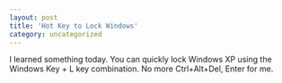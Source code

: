 ```yaml
---
layout: post
title: 'Hot Key to Lock Windows'
category: uncategorized
---
```


I learned something today.  You can quickly lock Windows XP using the Windows Key + L key combination.  No more Ctrl+Alt+Del, Enter for me.
